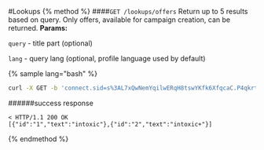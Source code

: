 #Lookups
{% method %}
####`GET /lookups/offers`
Return up to 5 results based on query. Only offers, available for campaign creation, can be returned.
**Params:**

`query` - title part (optional)

`lang` - query lang (optional, profile language used by default)

{% sample lang="bash" %}
```bash
curl -X GET -b 'connect.sid=s%3AL7xQwNemYqilwERqH8tswYKfk6XfqcaC.P4qkrt3mUix3Dw6A2ze7Z9phswc%2FHIKqGYZ4YJyLYE0' -v http://dashboard.everad.com/v2/lookups/offers?title=intox
```
######success response
```
< HTTP/1.1 200 OK
[{"id":"1","text":"intoxic"},{"id":"2","text":"intoxic+"}]
```

{% endmethod %}

